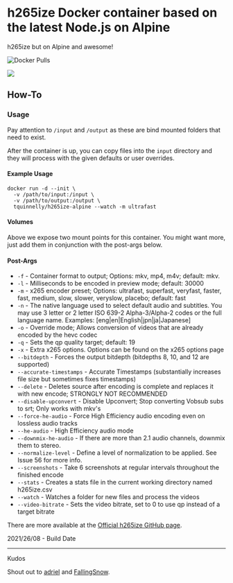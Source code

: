 # h265ize Docker container based on the latest Node.js on Alpine

h265ize but on Alpine and awesome!

![Docker Pulls](https://img.shields.io/docker/pulls/tquinnelly/h265ize-alpine.svg?style=for-the-badge)

[<img src="https://img.shields.io/badge/PayPal-Docker%20Love-informational?style=for-the-badge">](https://www.paypal.com/cgi-bin/webscr?cmd=_s-xclick&hosted_button_id=FMYAA6ZDFC4BE&source=url)

## How-To
### Usage
Pay attention to `/input` and `/output` as these are bind mounted folders that need to exist.

After the container is up, you can copy files into the `input` directory and they will process with the given defaults or user overrides.


#### Example Usage
```
docker run -d --init \
  -v /path/to/input:/input \
  -v /path/to/output:/output \
  tquinnelly/h265ize-alpine --watch -m ultrafast
```
#### Volumes
Above we expose two mount points for this container. You might want more, just add them in conjunction with the post-args below.
#### Post-Args

* `-f` - Container format to output; Options: mkv, mp4, m4v; default: mkv.
* `-l` - Milliseconds to be encoded in preview mode; default: 30000
* `-m` - x265 encoder preset; Options: ultrafast, superfast, veryfast, faster, fast, medium, slow, slower, veryslow, placebo; default: fast
* `-n` - The native language used to select default audio and subtitles. You may use 3 letter or 2 letter ISO 639-2 Alpha-3/Alpha-2 codes or the full language name. Examples: [eng|en|English|jpn|ja|Japanese]
* `-o` - Override mode; Allows conversion of videos that are already encoded by the hevc codec
* `-q` - Sets the qp quality target; default: 19
* `-x` - Extra x265 options. Options can be found on the x265 options page
* `--bitdepth` - Forces the output bitdepth (bitdepths 8, 10, and 12 are supported)
* `--accurate-timestamps` - Accurate Timestamps (substantially increases file size but sometimes fixes timestamps)
* `--delete` - Deletes source after encoding is complete and replaces it with new encode; STRONGLY NOT RECOMMENDED
* `--disable-upconvert` - Disable Upconvert; Stop converting Vobsub subs to srt; Only works with mkv's
* `--force-he-audio` - Force High Efficiency audio encoding even on lossless audio tracks
* `--he-audio` - High Efficiency audio mode
* `--downmix-he-audio` - If there are more than 2.1 audio channels, downmix them to stereo.
* `--normalize-level` - Define a level of normalization to be applied. See Issue 56 for more info.
* `--screenshots` - Take 6 screenshots at regular intervals throughout the finished encode
* `--stats` - Creates a stats file in the current working directory named h265ize.csv
* `--watch` - Watches a folder for new files and process the videos
* `--video-bitrate` - Sets the video bitrate, set to 0 to use qp instead of a target bitrate

There are more available at the [Official h265ize GitHub page](https://github.com/FallingSnow/h265ize#options).

2021/26/08 - Build Date

<hr />
Kudos

Shout out to [adriel](https://github.com/adriel) and [FallingSnow](https://github.com/FallingSnow).